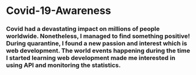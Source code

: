 # Covid-19-Awareness
### Covid had a devastating impact on millions of people worldwide. Nonetheless, I managed to find something positive! During quarantine, I found a new passion and interest which is web development. The world events happening during the time I started learning web development made me interested in using API and monitoring the statistics.
